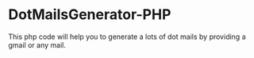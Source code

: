 # DotMailsGenerator-PHP
This php code will help you to generate a lots of dot mails by providing a gmail or any mail.
